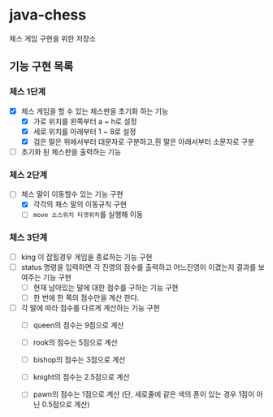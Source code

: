 # java-chess
체스 게임 구현을 위한 저장소

## 기능 구현 목록
### 체스 1단계
- [x] 체스 게임을 할 수 있는 체스판을 초기화 하는 기능
    - [x] 가로 위치를 왼쪽부터 a ~ h로 설정
    - [x] 세로 위치를 아래부터 1 ~ 8로 설정
    - [x] 검은 말은 위에서부터 대문자로 구분하고,흰 말은 아래서부터 소문자로 구분
- [ ] 초기화 된 체스판을 출력하는 기능

### 체스 2단계
- [ ] 체스 말이 이동할수 있는 기능 구현
    - [x] 각각의 채스 말의 이동규칙 구현
    - [ ] `move 소스위치 타겟위치`를 실행해 이동
    
### 체스 3단계
- [ ] king 이 잡힐경우 게임을 종료하는 기능 구현
- [ ] status 명령을 입력하면 각 진영의 점수를 출력하고 어느진영이 이겼는지 결과를 보여주는 기능 구현 
    - [ ] 현재 남아있는 말에 대한 점수를 구하는 기능 구현
    - [ ] 한 번에 한 쪽의 점수만을 계산 한다.
- [ ] 각 말에 따라 점수를 다르게 계산하는 기능 구현
    - [ ] queen의 점수는 9점으로 계산
    - [ ] rook의 점수는 5점으로 계산
    - [ ] bishop의 점수는 3점으로 계산
    - [ ] knight의 점수는 2.5점으로 계산
    - [ ] pawn의 점수는 1점으로 계산 (단, 세로줄에 같은 색의 폰이 있는 경우 1점이 아닌 0.5점으로 계산)
    
 